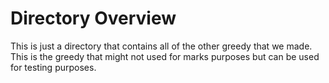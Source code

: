 # Directory Overview
This is just a directory that contains all of the other greedy that we made. This is the greedy that might not used for marks purposes but can be used for testing purposes.